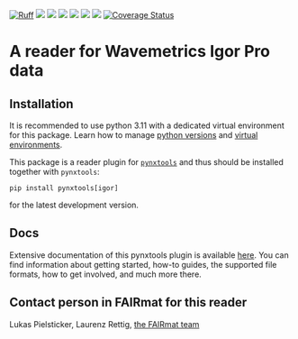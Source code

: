 [![Ruff](https://img.shields.io/endpoint?url=https://raw.githubusercontent.com/astral-sh/ruff/main/assets/badge/v2.json)](https://github.com/astral-sh/ruff)
![](https://github.com/FAIRmat-NFDI/pynxtools-igor/actions/workflows/pytest.yml/badge.svg)
![](https://github.com/FAIRmat-NFDI/pynxtools-igor/actions/workflows/pylint.yml/badge.svg)
![](https://github.com/FAIRmat-NFDI/pynxtools-igor/actions/workflows/publish.yml/badge.svg)
![](https://img.shields.io/pypi/pyversions/pynxtools-igor)
![](https://img.shields.io/pypi/l/pynxtools-igor)
![](https://img.shields.io/pypi/v/pynxtools-igor)
[![Coverage Status](https://coveralls.io/repos/github/FAIRmat-NFDI/pynxtools-igor/badge.svg?branch=main&kill_cache=1)](https://coveralls.io/github/FAIRmat-NFDI/pynxtools-igor?branch=main)

# A reader for Wavemetrics Igor Pro data

## Installation

It is recommended to use python 3.11 with a dedicated virtual environment for this package.
Learn how to manage [python versions](https://github.com/pyenv/pyenv) and
[virtual environments](https://realpython.com/python-virtual-environments-a-primer/).

This package is a reader plugin for [`pynxtools`](https://github.com/FAIRmat-NFDI/pynxtools) and thus should be installed together with `pynxtools`:


```shell
pip install pynxtools[igor]
```

for the latest development version.

## Docs
Extensive documentation of this pynxtools plugin is available [here](https://fairmat-nfdi.github.io/pynxtools-igor/). You can find information about getting started, how-to guides, the supported file formats, how to get involved, and much more there.

## Contact person in FAIRmat for this reader
Lukas Pielsticker, Laurenz Rettig, [the FAIRmat team](https://www.fair-di.eu/fairmat/about-fairmat/team-fairmat)